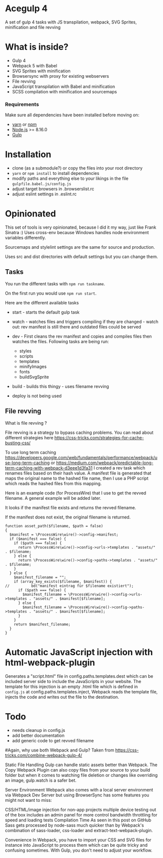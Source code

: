 # Acegulp 4
A set of gulp 4 tasks with JS transpilation, webpack, SVG Sprites, minification and file revving

# What is inside?
* Gulp 4
* Webpack 5 with Babel
* SVG Sprites with minification
* Browsersync with proxy for existing webservers
* File revving
* JavaScript transpilation with Babel and minification
* SCSS compilation with minification and sourcemaps

### Requirements
Make sure all dependencies have been installed before moving on:

* [yarn](https://yarnpkg.com/lang/en/) or [npm](https://www.npmjs.com/get-npm)
* [Node.js](https://nodejs.org/en/download/) >= 8.16.0
* [Gulp](http://gulpjs.com/)

# Installation
- clone (as a submodule?) or copy the files into your root directory
- `yarn` or `npm install` to install dependencies
- modify paths and everything else to your likings in the file `gulpfile.babel.js/config.js`
- adjust target browsers in .browserslist.rc
- adjust eslint settings in .eslint.rc



# Opinionated
This set of tools is very opinionated, because I did it my way, just like Frank Sinatra :)
Uses cross-env because Windows handles node environment variables differently.

Sourcemaps and stylelint settings are the same for source and production.

Uses src and dist directories with default settings but you can change them. 

## Tasks
You run the different tasks with `npm run taskname`.

On the first run you would use `npm run start`.

Here are the different available tasks
* start - starts the default gulp task
* watch -  watches files and triggers compiling if they are changed - watch out: rev manifest is still there and outdated files could be served
* dev - First cleans the rev manifest and copies and compiles files then watches the files. Following tasks are being run:

  * styles
  * scripts
  * templates
  * minifyImages
  * fonts
  * buildSvgSprite
* build - builds this thingy - uses filename revving
* deploy is not being used

## File revving
What is file revving ? 

File revving is a strategy to bypass caching problems.
You can read about different strategies here https://css-tricks.com/strategies-for-cache-busting-css/

To use long term caching https://developers.google.com/web/fundamentals/performance/webpack/use-long-term-caching 
or https://medium.com/webpack/predictable-long-term-caching-with-webpack-d3eee1d3fa31 
I created a rev task which renames files based on their hash value.
A manifest file is generated that maps the original name to the hashed file name, then I use a PHP script which reads the hashed files from this mapping.

Here is an example code (for ProcessWire) that I use to get the revved filename. A general example will be added later.

It looks if the manifest file exists and returns the revved filename. 

If the manifest does not exist, the original filename is returned.

```
function asset_path($filename, $path = false)
{
  $manifest = \ProcessWire\wire()->config->manifest;
  if ($manifest === false) {
    if ($path === false) {
      return \ProcessWire\wire()->config->urls->templates . "assets/" . $filename;
    } else {
      return \ProcessWire\wire()->config->paths->templates . "assets/" . $filename;
    }
  } else {
    $manifest_filename = "";
    if (array_key_exists($filename, $manifest)) {
//          bd("manifest eintrag für $filename existiert");
      if ($path === false) {
        $manifest_filename = \ProcessWire\wire()->config->urls->templates . "assets/" . $manifest[$filename];
      } else {
        $manifest_filename = \ProcessWire\wire()->config->paths->templates . "assets/" . $manifest[$filename];
      }
    }
    return $manifest_filename;
  }
}
```

# Automatic JavaScript injection with html-webpack-plugin

Generates a "script.html" file in config.paths.templates.dest which can be included server side to include the JavaScripts in your website.
The template for this injection is an empty .html file which is defined in `config.js` at config.paths.templates.inject,
Webpack reads the template file, injects the code and writes out the file to the destination.

# Todo
 * needs cleanup in config.js 
 * add better documentation
 * add generic code to get revved filename

#Again, why use both Webpack and Gulp?
Taken from https://css-tricks.com/combine-webpack-gulp-4/

Static File Handling
Gulp can handle static assets better than Webpack. The Copy Webpack Plugin can also copy files from your source to your build folder but when it comes to watching file deletion or changes like overriding an image, gulp.watch is a safer bet.

Server Environment
Webpack also comes with a local server environment via Webpack Dev Server but using BrowserSync has some features you might not want to miss:

CSS/HTML/image injection for non-app projects
multiple device testing out of the box
includes an admin panel for more control
bandwidth throttling for speed and loading tests
Compilation Time
As seen in this post on GitHub Sass gets processed by node-sass much quicker than by Webpack's combination of sass-loader, css-loader and extract-text-webpack-plugin.

Convenience
In Webpack, you have to import your CSS and SVG files for instance into JavaScript to process them which can be quite tricky and confusing sometimes. With Gulp, you don't need to adjust your workflow.
